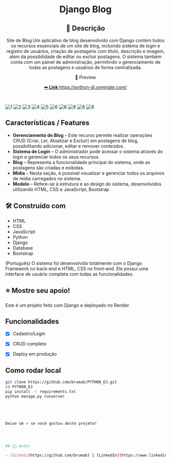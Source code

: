 <div align="center">

  <h1 align="center">Django Blog</h1>

## 📃 Descrição


Site de Blog
Um aplicativo de blog desenvolvido com Django contém todos os recursos essenciais de um site de blog, incluindo sistema de login e registro de usuários, criação de postagens com título, descrição e imagem, além da possibilidade de editar ou excluir postagens. O sistema também conta com um painel de administração, permitindo o gerenciamento de todas as postagens e usuários de forma centralizada.


📸 Preview

  <a href="https://python-dj.onrender.com/"><strong>➥ Link </strong></a>
  https://python-dj.onrender.com/

</div>

<br>

![1](VISUALIZAR/IMG1.png)
![2](VISUALIZAR/IMG2.png)
![3](VISUALIZAR/IMG3.png)
![4](VISUALIZAR/IMG4.png)
![5](VISUALIZAR/IMG5.png)
![6](VISUALIZAR/IMG6.png)
![6](VISUALIZAR/IMG7.png)
![6](VISUALIZAR/IMG8.png)
![6](VISUALIZAR/IMG9.png)
![6](VISUALIZAR/IMG10.png)
<br>

## Características / Features 


- **Gerenciamento de Blog** – Este recurso permite realizar operações CRUD (Criar, Ler, Atualizar e Excluir) em postagens de blog, possibilitando adicionar, editar e remover conteúdos.
- **Sistema de Login** – O administrador pode acessar o sistema através do login e gerenciar todos os seus recursos.
- **Blog** – Representa a funcionalidade principal do sistema, onde as postagens são criadas e exibidas.
- **Mídia** – Nesta seção, é possível visualizar e gerenciar todos os arquivos de mídia carregados no sistema.
- **Modelo** – Refere-se à estrutura e ao design do sistema, desenvolvidos utilizando HTML, CSS e JavaScript, Bootstrap


## 🛠 Construído com 

- HTML
- CSS
- JavaScript
- Python
- Django
- Database
- Bootstrap


(Português)
O sistema foi desenvolvido totalmente com o Django Framework no back-end e HTML, CSS no front-end. Ele possui uma interface de usuário completa com todas as funcionalidades.


## ⭐️ Mostre seu apoio! 


Este é um projeto feito com Django e deployado no Render.

## Funcionalidades
- [x] Cadastro/Login
- [x] CRUD completo
- [x] Deploy em produção


## Como rodar local
```bash
git clone https://github.com/brumab/PYTHON_DJ.git
cd PYTHON_DJ
pip install -r requirements.txt
python manage.py runserver





Deixe um ⭐️ se você gostou deste projeto!




## 👨‍💻 Autor

- [GitHub](https://github.com/brumab) | [LinkedIn](https://www.linkedin.com/in/brumab1122/) | [cv](https://brumab.github.io/cur/)




